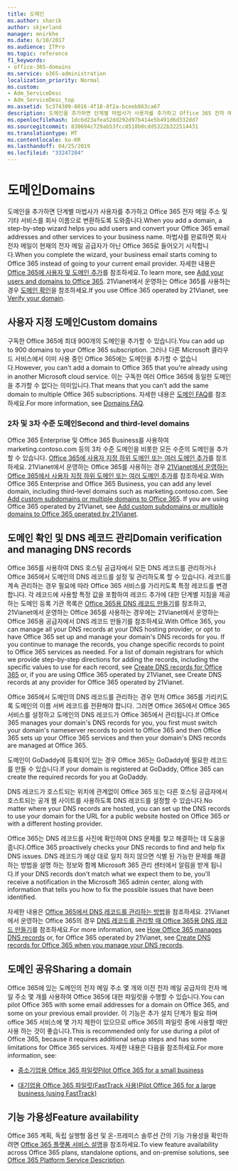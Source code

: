 ```yaml
---
title: 도메인
ms.author: sharik
author: skjerland
manager: mnirkhe
ms.date: 6/10/2017
ms.audience: ITPro
ms.topic: reference
f1_keywords:
- office-365-domains
ms.service: o365-administration
localization_priority: Normal
ms.custom:
- Adm_ServiceDesc
- Adm_ServiceDesc_top
ms.assetid: 5c374309-8016-4f18-8f2a-bceeb863ca67
description: 도메인을 추가하면 단계별 마법사가 사용자를 추가하고 Office 365 전자 메일 주소 및 기타 서비스를 회사 이름으로 변환하도록 도와줍니다. 마법사를 완료하면 회사 전자 메일이 현재의 전자 메일 공급자가 아닌 Office 365로 들어오기 시작합니다. 자세한 내용은 Office 365에 사용자 및 도메인 추가를 참조하세요. 21vianet에서 운영 하는 Office 365을 사용 하는 경우 도메인 확인을 참조 하세요.
ms.openlocfilehash: 1dc6d23afea52dd292d97b414e5b491d6d332dd7
ms.sourcegitcommit: 830694c729ab53fcc8518b0cdd5322b322514431
ms.translationtype: MT
ms.contentlocale: ko-KR
ms.lasthandoff: 04/25/2019
ms.locfileid: "33247284"
---
```

# <a name="domains"></a><span data-ttu-id="fa59a-106">도메인</span><span class="sxs-lookup"><span data-stu-id="fa59a-106">Domains</span></span>

<span data-ttu-id="fa59a-107">도메인을 추가하면 단계별 마법사가 사용자를 추가하고 Office 365 전자 메일 주소 및 기타 서비스를 회사 이름으로 변환하도록 도와줍니다.</span><span class="sxs-lookup"><span data-stu-id="fa59a-107">When you add a domain, a step-by-step wizard helps you add users and convert your Office 365 email addresses and other services to your business name.</span></span> <span data-ttu-id="fa59a-108">마법사를 완료하면 회사 전자 메일이 현재의 전자 메일 공급자가 아닌 Office 365로 들어오기 시작합니다.</span><span class="sxs-lookup"><span data-stu-id="fa59a-108">When you complete the wizard, your business email starts coming to Office 365 instead of going to your current email provider.</span></span> <span data-ttu-id="fa59a-109">자세한 내용은 [Office 365에 사용자 및 도메인 추가](https://support.office.com/article/6383f56d-3d09-4dcb-9b41-b5f5a5efd611)를 참조하세요.</span><span class="sxs-lookup"><span data-stu-id="fa59a-109">To learn more, see [Add your users and domains to Office 365](https://support.office.com/article/6383f56d-3d09-4dcb-9b41-b5f5a5efd611).</span></span> <span data-ttu-id="fa59a-110">21Vianet에서 운영하는 Office 365를 사용하는 경우 [도메인 확인](http://go.microsoft.com/fwlink/?LinkID=733344&amp;clcid=0x409)을 참조하세요.</span><span class="sxs-lookup"><span data-stu-id="fa59a-110">If you use Office 365 operated by 21Vianet, see [Verify your domain](http://go.microsoft.com/fwlink/?LinkID=733344&amp;clcid=0x409).</span></span>
  
## <a name="custom-domains"></a><span data-ttu-id="fa59a-111">사용자 지정 도메인</span><span class="sxs-lookup"><span data-stu-id="fa59a-111">Custom domains</span></span>
<span data-ttu-id="fa59a-112"><a name="BKMK_CustomDomains"> </a></span><span class="sxs-lookup"><span data-stu-id="fa59a-112"></span></span>

<span data-ttu-id="fa59a-113">구독한 Office 365에 최대 900개의 도메인을 추가할 수 있습니다.</span><span class="sxs-lookup"><span data-stu-id="fa59a-113">You can add up to 900 domains to your Office 365 subscription.</span></span> <span data-ttu-id="fa59a-114">그러나 다른 Microsoft 클라우드 서비스에서 이미 사용 중인 Office 365에는 도메인을 추가할 수 없습니다.</span><span class="sxs-lookup"><span data-stu-id="fa59a-114">However, you can't add a domain to Office 365 that you're already using in another Microsoft cloud service.</span></span> <span data-ttu-id="fa59a-115">이는 구독한 여러 Office 365에 동일한 도메인을 추가할 수 없다는 의미입니다.</span><span class="sxs-lookup"><span data-stu-id="fa59a-115">That means that you can't add the same domain to multiple Office 365 subscriptions.</span></span> <span data-ttu-id="fa59a-116">자세한 내용은 [도메인 FAQ](https://support.office.com/en-us/article/Domains-FAQ-1272bad0-4bd4-4796-8005-67d6fb3afc5a)를 참조 하세요.</span><span class="sxs-lookup"><span data-stu-id="fa59a-116">For more information, see [Domains FAQ](https://support.office.com/en-us/article/Domains-FAQ-1272bad0-4bd4-4796-8005-67d6fb3afc5a).</span></span>
  
### <a name="second-and-third-level-domains"></a><span data-ttu-id="fa59a-117">2차 및 3차 수준 도메인</span><span class="sxs-lookup"><span data-stu-id="fa59a-117">Second and third-level domains</span></span>
<span data-ttu-id="fa59a-118"><a name="BKMK_SecondAndThirdLevelDomains"> </a></span><span class="sxs-lookup"><span data-stu-id="fa59a-118"></span></span>

<span data-ttu-id="fa59a-p104">Office 365 Enterprise 및 Office 365 Business를 사용하여 marketing.contoso.com 등의 3차 수준 도메인을 비롯한 모든 수준의 도메인을 추가할 수 있습니다. [Office 365에 사용자 지정 하위 도메인 또는 여러 도메인 추가](http://go.microsoft.com/fwlink/?LinkID=733345&amp;clcid=0x409)를 참조하세요. 21Vianet에서 운영하는 Office 365를 사용하는 경우 [21Vianet에서 운영하는 Office 365에서 사용자 지정 하위 도메인 또는 여러 도메인 추가](http://go.microsoft.com/fwlink/?LinkID=733346&amp;clcid=0x409)를 참조하세요.</span><span class="sxs-lookup"><span data-stu-id="fa59a-p104">With Office 365 Enterprise and Office 365 Business, you can add any level domain, including third-level domains such as marketing.contoso.com. See [Add custom subdomains or multiple domains to Office 365](http://go.microsoft.com/fwlink/?LinkID=733345&amp;clcid=0x409). If you are using Office 365 operated by 21Vianet, see [Add custom subdomains or multiple domains to Office 365 operated by 21Vianet](http://go.microsoft.com/fwlink/?LinkID=733346&amp;clcid=0x409).</span></span>
  
## <a name="domain-verification-and-managing-dns-records"></a><span data-ttu-id="fa59a-122">도메인 확인 및 DNS 레코드 관리</span><span class="sxs-lookup"><span data-stu-id="fa59a-122">Domain verification and managing DNS records</span></span>
<span data-ttu-id="fa59a-123"><a name="BKMK_ManagingDNSRecords"> </a></span><span class="sxs-lookup"><span data-stu-id="fa59a-123"></span></span>

<span data-ttu-id="fa59a-p105">Office 365를 사용하여 DNS 호스팅 공급자에서 모든 DNS 레코드를 관리하거나 Office 365에서 도메인의 DNS 레코드를 설정 및 관리하도록 할 수 있습니다. 레코드를 계속 관리하는 경우 필요에 따라 Office 365 서비스를 가리키도록 특정 레코드를 변경합니다. 각 레코드에 사용할 특정 값을 포함하여 레코드 추가에 대한 단계별 지침을 제공하는 도메인 등록 기관 목록은 [Office 365용 DNS 레코드 만들기](https://go.microsoft.com/fwlink/p/?LinkID=270173)를 참조하고, 21Vianet에서 운영하는 Office 365를 사용하는 경우에는 21Vianet에서 운영하는 Office 365용 공급자에서 DNS 레코드 만들기를 참조하세요.</span><span class="sxs-lookup"><span data-stu-id="fa59a-p105">With Office 365, you can manage all your DNS records at your DNS hosting provider, or opt to have Office 365 set up and manage your domain's DNS records for you. If you continue to manage the records, you change specific records to point to Office 365 services as needed. For a list of domain registrars for which we provide step-by-step directions for adding the records, including the specific values to use for each record, see [Create DNS records for Office 365](https://go.microsoft.com/fwlink/p/?LinkID=270173) or, if you are using Office 365 operated by 21Vianet, see Create DNS records at any provider for Office 365 operated by 21Vianet.</span></span> 
  
<span data-ttu-id="fa59a-127">Office 365에서 도메인의 DNS 레코드를 관리하는 경우 먼저 Office 365를 가리키도록 도메인의 이름 서버 레코드를 전환해야 합니다. 그러면 Office 365에서 Office 365 서비스를 설정하고 도메인의 DNS 레코드가 Office 365에서 관리됩니다.</span><span class="sxs-lookup"><span data-stu-id="fa59a-127">If Office 365 manages your domain's DNS records for you, you first must switch your domain's nameserver records to point to Office 365 and then Office 365 sets up your Office 365 services and then your domain's DNS records are managed at Office 365.</span></span>
  
<span data-ttu-id="fa59a-128">도메인이 GoDaddy에 등록되어 있는 경우 Office 365는 GoDaddy에 필요한 레코드를 만들 수 있습니다.</span><span class="sxs-lookup"><span data-stu-id="fa59a-128">If your domain is registered at GoDaddy, Office 365 can create the required records for you at GoDaddy.</span></span> 
  
<span data-ttu-id="fa59a-129">DNS 레코드가 호스트되는 위치에 관계없이 Office 365 또는 다른 호스팅 공급자에서 호스트되는 공개 웹 사이트를 사용하도록 DNS 레코드를 설정할 수 있습니다.</span><span class="sxs-lookup"><span data-stu-id="fa59a-129">No matter where your DNS records are hosted, you can set up the DNS records to use your domain for the URL for a public website hosted on Office 365 or with a different hosting provider.</span></span> 
  
<span data-ttu-id="fa59a-130">Office 365는 DNS 레코드를 사진에 확인하여 DNS 문제를 찾고 해결하는 데 도움을 줍니다.</span><span class="sxs-lookup"><span data-stu-id="fa59a-130">Office 365 proactively checks your DNS records to find and help fix DNS issues.</span></span> <span data-ttu-id="fa59a-131">DNS 레코드가 예상 대로 일치 하지 않으면 식별 된 가능한 문제를 해결 하는 방법을 설명 하는 정보와 함께 Microsoft 365 관리 센터에서 알림을 받게 됩니다.</span><span class="sxs-lookup"><span data-stu-id="fa59a-131">If your DNS records don't match what we expect them to be, you'll receive a notification in the Microsoft 365 admin center, along with information that tells you how to fix the possible issues that have been identified.</span></span>
  
<span data-ttu-id="fa59a-132">자세한 내용은 [Office 365에서 DNS 레코드를 관리하는 방법](https://go.microsoft.com/fwlink/p/?LinkID=270144)을 참조하세요. 21Vianet에서 운영하는 Office 365의 경우 [DNS 레코드를 관리할 때 Office 365용 DNS 레코드 만들기](http://go.microsoft.com/fwlink/?LinkID=817326&amp;clcid=0x409)를 참조하세요.</span><span class="sxs-lookup"><span data-stu-id="fa59a-132">For more information, see [How Office 365 manages DNS records](https://go.microsoft.com/fwlink/p/?LinkID=270144) or, for Office 365 operated by 21Vianet, see [Create DNS records for Office 365 when you manage your DNS records](http://go.microsoft.com/fwlink/?LinkID=817326&amp;clcid=0x409).</span></span>
  
## <a name="sharing-a-domain"></a><span data-ttu-id="fa59a-133">도메인 공유</span><span class="sxs-lookup"><span data-stu-id="fa59a-133">Sharing a domain</span></span>
<span data-ttu-id="fa59a-134"><a name="BKMK_ManagingDNSRecords"> </a></span><span class="sxs-lookup"><span data-stu-id="fa59a-134"></span></span>

<span data-ttu-id="fa59a-135">Office 365에 있는 도메인의 전자 메일 주소 몇 개와 이전 전자 메일 공급자의 전자 메일 주소 몇 개를 사용하여 Office 365에 대한 파일럿을 수행할 수 있습니다.</span><span class="sxs-lookup"><span data-stu-id="fa59a-135">You can pilot Office 365 with some email addresses for a domain on Office 365, and some on your previous email provider.</span></span> <span data-ttu-id="fa59a-136">이 기능은 추가 설치 단계가 필요 하며 office 365 서비스에 몇 가지 제한이 있으므로 office 365의 파일럿 중에 사용할 때만 사용 하는 것이 좋습니다.</span><span class="sxs-lookup"><span data-stu-id="fa59a-136">This is recommended only for use during a pilot of Office 365, because it requires additional setup steps and has some limitations for Office 365 services.</span></span> <span data-ttu-id="fa59a-137">자세한 내용은 다음을 참조하세요.</span><span class="sxs-lookup"><span data-stu-id="fa59a-137">For more information, see:</span></span>
  
- [<span data-ttu-id="fa59a-138">중소기업용 Office 365 파일럿</span><span class="sxs-lookup"><span data-stu-id="fa59a-138">Pilot Office 365 for a small business</span></span>](https://support.office.com/article/39cee536-6a03-40cf-b9c1-f301bb6001d7)
    
- [<span data-ttu-id="fa59a-139">대기업용 Office 365 파일럿(FastTrack 사용)</span><span class="sxs-lookup"><span data-stu-id="fa59a-139">Pilot Office 365 for a large business (using FastTrack)</span></span>](https://fasttrack.office.com/onboard)
    
## <a name="feature-availability"></a><span data-ttu-id="fa59a-140">기능 가용성</span><span class="sxs-lookup"><span data-stu-id="fa59a-140">Feature availability</span></span>
<span data-ttu-id="fa59a-141"><a name="BKMK_ManagingDNSRecords"> </a></span><span class="sxs-lookup"><span data-stu-id="fa59a-141"></span></span>

<span data-ttu-id="fa59a-142">Office 365 계획, 독립 실행형 옵션 및 온-프레미스 솔루션 간의 기능 가용성을 확인하려면 [Office 365 플랫폼 서비스 설명](https://technet.microsoft.com/en-us/library/office-365-platform-service-description.aspx)을 참조하세요.</span><span class="sxs-lookup"><span data-stu-id="fa59a-142">To view feature availability across Office 365 plans, standalone options, and on-premise solutions, see [Office 365 Platform Service Description](https://technet.microsoft.com/en-us/library/office-365-platform-service-description.aspx).</span></span>
  


